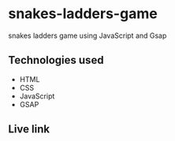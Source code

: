 # snakes-ladders-game

snakes ladders game using JavaScript and Gsap


## Technologies used 

* HTML
* CSS
* JavaScript
* GSAP

## Live link


